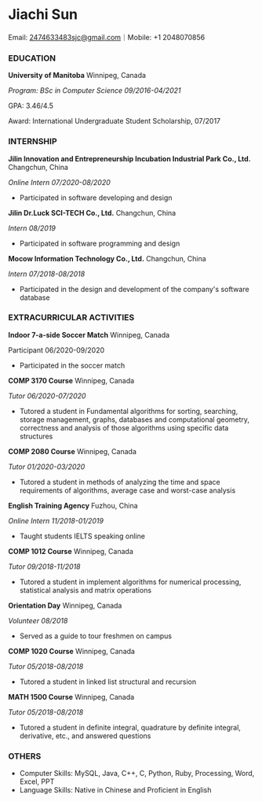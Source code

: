 # **Jiachi Sun**

Email: 2474633483sjc@gmail.com｜Mobile: +1 2048070856

### **EDUCATION**

**University of Manitoba** Winnipeg, Canada

_Program: BSc in Computer Science 09/2016-04/2021_

GPA: 3.46/4.5

Award: International Undergraduate Student Scholarship, 07/2017

### **INTERNSHIP**

**Jilin Innovation and Entrepreneurship Incubation Industrial Park Co., Ltd.** Changchun, China

_Online Intern 07/2020-08/2020_

- Participated in software developing and design

**Jilin Dr.Luck SCI-TECH Co., Ltd.** Changchun, China

_Intern 08/2019_

- Participated in software programming and design

**Mocow Information Technology Co., Ltd.** Changchun, China

_Intern 07/2018-08/2018_

- Participated in the design and development of the company&#39;s software database

### **EXTRACURRICULAR ACTIVITIES**

**Indoor 7-a-side Soccer Match** Winnipeg, Canada

Participant 06/2020-09/2020

- Participated in the soccer match

**COMP 3170 Course** Winnipeg, Canada

_Tutor 06/2020-07/2020_

- Tutored a student in Fundamental algorithms for sorting, searching, storage management, graphs, databases and computational geometry, correctness and analysis of those algorithms using specific data structures

**COMP 2080 Course** Winnipeg, Canada

_Tutor 01/2020-03/2020_

- Tutored a student in methods of analyzing the time and space requirements of algorithms, average case and worst-case analysis

**English Training Agency** Fuzhou, China

_Online Intern 11/2018-01/2019_

- Taught students IELTS speaking online


**COMP 1012 Course** Winnipeg, Canada

_Tutor 09/2018-11/2018_

- Tutored a student in implement algorithms for numerical processing, statistical analysis and matrix operations

**Orientation Day** Winnipeg, Canada

_Volunteer 08/2018_

- Served as a guide to tour freshmen on campus

**COMP 1020 Course** Winnipeg, Canada

_Tutor 05/2018-08/2018_

- Tutored a student in linked list structural and recursion

**MATH 1500 Course** Winnipeg, Canada

_Tutor 05/2018-08/2018_

- Tutored a student in definite integral, quadrature by definite integral, derivative, etc., and answered questions

### **OTHERS**

- Computer Skills: MySQL, Java, C++, C, Python, Ruby, Processing, Word, Excel, PPT
- Language Skills: Native in Chinese and Proficient in English
